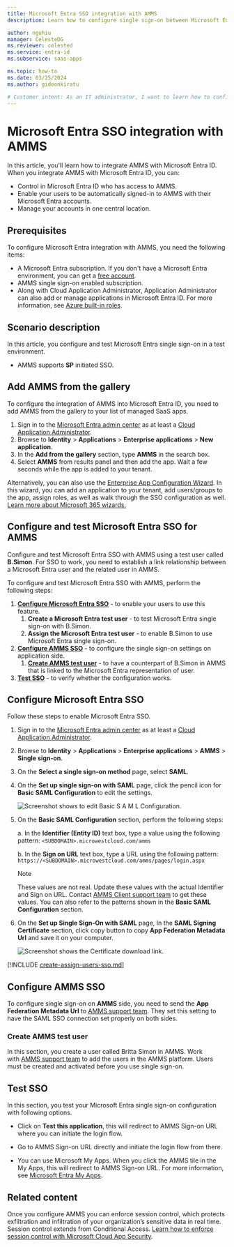 ```yaml
---
title: Microsoft Entra SSO integration with AMMS
description: Learn how to configure single sign-on between Microsoft Entra ID and AMMS.

author: nguhiu
manager: CelesteDG
ms.reviewer: celested
ms.service: entra-id
ms.subservice: saas-apps

ms.topic: how-to
ms.date: 03/25/2024
ms.author: gideonkiratu

# Customer intent: As an IT administrator, I want to learn how to configure single sign-on between Microsoft Entra ID and AMMS so that I can control who has access to AMMS, enable automatic sign-in with Microsoft Entra accounts, and manage my accounts in one central location.
---
```

# Microsoft Entra SSO integration with AMMS

In this article,  you'll learn how to integrate AMMS with Microsoft Entra ID. When you integrate AMMS with Microsoft Entra ID, you can:

* Control in Microsoft Entra ID who has access to AMMS.
* Enable your users to be automatically signed-in to AMMS with their Microsoft Entra accounts.
* Manage your accounts in one central location.

## Prerequisites

To configure Microsoft Entra integration with AMMS, you need the following items:

* A Microsoft Entra subscription. If you don't have a Microsoft Entra environment, you can get a [free account](https://azure.microsoft.com/free/).
* AMMS single sign-on enabled subscription.
* Along with Cloud Application Administrator, Application Administrator can also add or manage applications in Microsoft Entra ID.
For more information, see [Azure built-in roles](~/identity/role-based-access-control/permissions-reference.md).

## Scenario description

In this article,  you configure and test Microsoft Entra single sign-on in a test environment.

* AMMS supports **SP** initiated SSO.

## Add AMMS from the gallery

To configure the integration of AMMS into Microsoft Entra ID, you need to add AMMS from the gallery to your list of managed SaaS apps.

1. Sign in to the [Microsoft Entra admin center](https://entra.microsoft.com) as at least a [Cloud Application Administrator](~/identity/role-based-access-control/permissions-reference.md#cloud-application-administrator).
1. Browse to **Identity** > **Applications** > **Enterprise applications** > **New application**.
1. In the **Add from the gallery** section, type **AMMS** in the search box.
1. Select **AMMS** from results panel and then add the app. Wait a few seconds while the app is added to your tenant.

 Alternatively, you can also use the [Enterprise App Configuration Wizard](https://portal.office.com/AdminPortal/home?Q=Docs#/azureadappintegration). In this wizard, you can add an application to your tenant, add users/groups to the app, assign roles, as well as walk through the SSO configuration as well. [Learn more about Microsoft 365 wizards.](/microsoft-365/admin/misc/azure-ad-setup-guides)

<a name='configure-and-test-azure-ad-sso-for-amms'></a>

## Configure and test Microsoft Entra SSO for AMMS

Configure and test Microsoft Entra SSO with AMMS using a test user called **B.Simon**. For SSO to work, you need to establish a link relationship between a Microsoft Entra user and the related user in AMMS.

To configure and test Microsoft Entra SSO with AMMS, perform the following steps:

1. **[Configure Microsoft Entra SSO](#configure-azure-ad-sso)** - to enable your users to use this feature.
   1. **Create a Microsoft Entra test user** - to test Microsoft Entra single sign-on with B.Simon.
   1. **Assign the Microsoft Entra test user** - to enable B.Simon to use Microsoft Entra single sign-on.
1. **[Configure AMMS SSO](#configure-amms-sso)** - to configure the single sign-on settings on application side.
   1. **[Create AMMS test user](#create-amms-test-user)** - to have a counterpart of B.Simon in AMMS that is linked to the Microsoft Entra representation of user.
1. **[Test SSO](#test-sso)** - to verify whether the configuration works.

<a name='configure-azure-ad-sso'></a>

## Configure Microsoft Entra SSO

Follow these steps to enable Microsoft Entra SSO.

1. Sign in to the [Microsoft Entra admin center](https://entra.microsoft.com) as at least a [Cloud Application Administrator](~/identity/role-based-access-control/permissions-reference.md#cloud-application-administrator).
1. Browse to **Identity** > **Applications** > **Enterprise applications** > **AMMS** > **Single sign-on**.
1. On the **Select a single sign-on method** page, select **SAML**.
1. On the **Set up single sign-on with SAML** page, click the pencil icon for **Basic SAML Configuration** to edit the settings.

   ![Screenshot shows to edit Basic S A M L Configuration.](common/edit-urls.png "Basic Configuration")

1. On the **Basic SAML Configuration** section, perform the following steps:

    a. In the **Identifier (Entity ID)** text box, type a value using the following pattern:
    `<SUBDOMAIN>.microwestcloud.com/amms`

	b. In the **Sign on URL** text box, type a URL using the following pattern:
    `https://<SUBDOMAIN>.microwestcloud.com/amms/pages/login.aspx`

	> [!NOTE]
	> These values are not real. Update these values with the actual Identifier and Sign on URL. Contact [AMMS Client support team](mailto:techsupport@microwestsoftware.com) to get these values. You can also refer to the patterns shown in the **Basic SAML Configuration** section.

1. On the **Set up Single Sign-On with SAML** page, In the **SAML Signing Certificate** section, click copy button to copy **App Federation Metadata Url** and save it on your computer.

	![Screenshot shows the Certificate download link.](common/copy-metadataurl.png "Certificate")

<a name='create-an-azure-ad-test-user'></a>

[!INCLUDE [create-assign-users-sso.md](~/identity/saas-apps/includes/create-assign-users-sso.md)]

## Configure AMMS SSO

To configure single sign-on on **AMMS** side, you need to send the **App Federation Metadata Url** to [AMMS support team](mailto:techsupport@microwestsoftware.com). They set this setting to have the SAML SSO connection set properly on both sides.

### Create AMMS test user

In this section, you create a user called Britta Simon in AMMS. Work with [AMMS support team](mailto:techsupport@microwestsoftware.com) to add the users in the AMMS platform. Users must be created and activated before you use single sign-on.

## Test SSO

In this section, you test your Microsoft Entra single sign-on configuration with following options. 

* Click on **Test this application**, this will redirect to AMMS Sign-on URL where you can initiate the login flow. 

* Go to AMMS Sign-on URL directly and initiate the login flow from there.

* You can use Microsoft My Apps. When you click the AMMS tile in the My Apps, this will redirect to AMMS Sign-on URL. For more information, see [Microsoft Entra My Apps](/azure/active-directory/manage-apps/end-user-experiences#azure-ad-my-apps).

## Related content

Once you configure AMMS you can enforce session control, which protects exfiltration and infiltration of your organization’s sensitive data in real time. Session control extends from Conditional Access. [Learn how to enforce session control with Microsoft Cloud App Security](/cloud-app-security/proxy-deployment-aad).
